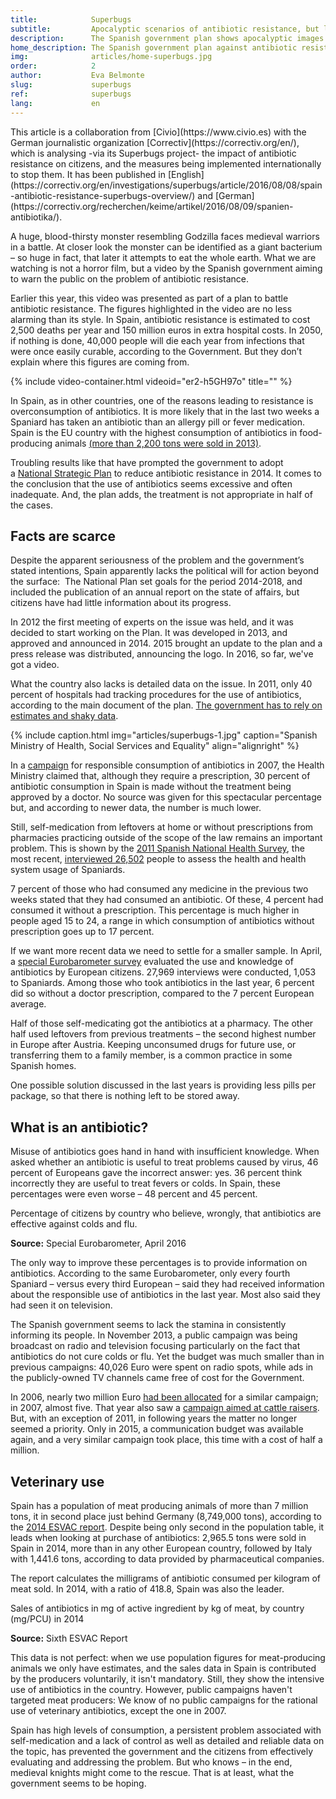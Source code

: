 ```yaml
---
title:            Superbugs
subtitle:         Apocalyptic scenarios of antibiotic resistance, but little action
description:      The Spanish government plan shows apocalyptic images with citizens anxiously devouring pills, but we still don’t have enough information to address the issue.
home_description: The Spanish government plan against antibiotic resistance shows apocalyptic images with citizens anxiously devouring pills, but we still don’t have enough information to address the issue.
img:              articles/home-superbugs.jpg
order:            2
author:           Eva Belmonte
slug:             superbugs
ref:              superbugs
lang:             en
---
```


<div class="container page-content" markdown="1">
  <div class="page-content-container" markdown="1">

<p class="credits" markdown='1'>This article is a collaboration from [Civio](https://www.civio.es) with the German journalistic organization [Correctiv](https://correctiv.org/en/), which is analysing -via its Superbugs project- the impact of antibiotic resistance on citizens, and the measures being implemented internationally to stop them. It has been published in [English](https://correctiv.org/en/investigations/superbugs/article/2016/08/08/spain-antibiotic-resistance-superbugs-overview/) and [German](https://correctiv.org/recherchen/keime/artikel/2016/08/09/spanien-antibiotika/).</p>

A huge, blood-thirsty monster resembling Godzilla faces medieval warriors in a battle. At closer look the monster can be identified as a giant bacterium – so huge in fact, that later it attempts to eat the whole earth. What we are watching is not a horror film, but a video by the Spanish government aiming to warn the public on the problem of antibiotic resistance.

Earlier this year, this video was presented as part of a plan to battle antibiotic resistance. The figures highlighted in the video are no less alarming than its style. In Spain, antibiotic resistance is estimated to cost 2,500 deaths per year and 150 million euros in extra hospital costs. In 2050, if nothing is done, 40,000 people will die each year from infections that were once easily curable, according to the Government. But they don’t explain where this figures are coming from.

{% include video-container.html videoid="er2-h5GH97o" title="" %}

In Spain, as in other countries, one of the reasons leading to resistance is overconsumption of antibiotics. It is more likely that in the last two weeks a Spaniard has taken an antibiotic than an allergy pill or fever medication. Spain is the EU country with the highest consumption of antibiotics in food-producing animals [(more than 2,200 tons were sold in 2013)](http://www.ema.europa.eu/docs/en_GB/document_library/Report/2015/10/WC500195687.pdf).

Troubling results like that have prompted the government to adopt a [National Strategic Plan](http://www.aemps.gob.es/publicaciones/publica/plan-estrategico-antibioticos/v2/docs/plan-estrategico-antimicrobianos-AEMPS.pdf) to reduce antibiotic resistance in 2014\. It comes to the conclusion that the use of antibiotics seems excessive and often inadequate. And, the plan adds, the treatment is not appropriate in half of the cases.

## Facts are scarce

Despite the apparent seriousness of the problem and the government’s stated intentions, Spain apparently lacks the political will for action beyond the surface:  The National Plan set goals for the period 2014-2018, and included the publication of an annual report on the state of affairs, but citizens have had little information about its progress.

In 2012 the first meeting of experts on the issue was held, and it was decided to start working on the Plan. It was developed in 2013, and approved and announced in 2014\. 2015 brought an update to the plan and a press release was distributed, announcing the logo. In 2016, so far, we've got a video.

What the country also lacks is detailed data on the issue. In 2011, only 40 percent of hospitals had tracking procedures for the use of antibiotics, according to the main document of the plan. [The government has to rely on estimates and shaky data](http://ecdc.europa.eu/en/healthtopics/antimicrobial_resistance/esac-net-database/Pages/Antimicrobial-consumption-rates-by-country.aspx).

{% include caption.html img="articles/superbugs-1.jpg" caption="Spanish Ministry of Health, Social Services and Equality" align="alignright" %}

In a [campaign](http://www.msssi.gob.es/campannas/campanas06/antibioticos3.htm) for responsible consumption of antibiotics in 2007, the Health Ministry claimed that, although they require a prescription, 30 percent of antibiotic consumption in Spain is made without the treatment being approved by a doctor. No source was given for this spectacular percentage but, and according to newer data, the number is much lower.

Still, self-medication from leftovers at home or without prescriptions from pharmacies practicing outside of the scope of the law remains an important problem. This is shown by the [2011 Spanish National Health Survey](http://pestadistico.inteligenciadegestion.msssi.es/publicoSNS/comun/DefaultPublico.aspx), the most recent, [interviewed 26,502](http://www.msssi.gob.es/estadEstudios/estadisticas/encuestaNacional/encuestaNac2011/MetodologiaENSE2011_12.pdf) people to assess the health and health system usage of Spaniards.

7 percent of those who had consumed any medicine in the previous two weeks stated that they had consumed an antibiotic. Of these, 4 percent had consumed it without a prescription. This percentage is much higher in people aged 15 to 24, a range in which consumption of antibiotics without prescription goes up to 17 percent.

If we want more recent data we need to settle for a smaller sample. In April, a [special Eurobarometer survey](http://ec.europa.eu/health/antimicrobial_resistance/docs/ebs_407_en.pdf) evaluated the use and knowledge of antibiotics by European citizens. 27,969 interviews were conducted, 1,053 to Spaniards. Among those who took antibiotics in the last year, 6 percent did so without a doctor prescription, compared to the 7 percent European average.

Half of those self-medicating got the antibiotics at a pharmacy. The other half used leftovers from previous treatments – the second highest number in Europe after Austria. Keeping unconsumed drugs for future use, or transferring them to a family member, is a common practice in some Spanish homes.

One possible solution discussed in the last years is providing less pills per package, so that there is nothing left to be stored away.

## What is an antibiotic?

Misuse of antibiotics goes hand in hand with insufficient knowledge. When asked whether an antibiotic is useful to treat problems caused by virus, 46 percent of Europeans gave the incorrect answer: yes. 36 percent think incorrectly they are useful to treat fevers or colds. In Spain, these percentages were even worse – 48 percent and 45 percent.

</div>
<div class="graph-container">
  <p class="graph-container-caption">Percentage of citizens by country who believe, wrongly, that antibiotics are effective against colds and flu.</p>
  <div id="antibiotics-graph" class="bar-graph"></div>
  <p><strong>Source:</strong> Special Eurobarometer, April 2016</p>
</div>
<div class="page-content-container" markdown="1">

The only way to improve these percentages is to provide information on antibiotics. According to the same Eurobarometer, only every fourth Spaniard – versus every third European – said they had received information about the responsible use of antibiotics in the last year. Most also said they had seen it on television.

The Spanish government seems to lack the stamina in consistently informing its people. In November 2013, a public campaign was being broadcast on radio and television focusing particularly on the fact that antibiotics do not cure colds or flu. Yet the budget was much smaller than in previous campaigns: 40,026 Euro were spent on radio spots, while ads in the publicly-owned TV channels came free of cost for the Government.

In 2006, nearly two million Euro [had been allocated](http://www.lamoncloa.gob.es/serviciosdeprensa/cpci/paginas/PlanesEInformes.aspx) for a similar campaign; in 2007, almost five. That year also saw a [campaign aimed at cattle raisers](http://www.aemps.gob.es/vigilancia/medicamentosVeterinarios/docs/ganaderos-antibioticos_abril-2007.pdf). But, with an exception of 2011, in following years the matter no longer seemed a priority. Only in 2015, a communication budget was available again, and a very similar campaign took place, this time with a cost of half a million.

## Veterinary use

Spain has a population of meat producing animals of more than 7 million tons, it in second place just behind Germany (8,749,000 tons), according to the [2014 ESVAC report](http://www.ema.europa.eu/docs/en_GB/document_library/Report/2016/10/WC500214217.pdf). Despite being only second in the population table, it leads when looking at purchase of antibiotics: 2,965.5 tons were sold in Spain in 2014, more than in any other European country, followed by Italy with 1,441.6 tons, according to data provided by pharmaceutical companies.

The report calculates the milligrams of antibiotic consumed per kilogram of meat sold. In 2014, with a ratio of 418.8, Spain was also the leader.

</div>
<div class="graph-container">
  <p class="graph-container-caption">Sales of antibiotics in mg of active ingredient by kg of meat, by country (mg/PCU) in 2014</p>
  <div id="antibiotics-animals-graph" class="bar-graph"></div>
  <p><strong>Source:</strong> Sixth ESVAC Report</p>
</div>
<div class="page-content-container" markdown="1">

This data is not perfect: when we use population figures for meat-producing animals we only have estimates, and the sales data in Spain is contributed by the producers voluntarily, it isn't mandatory. Still, they show the intensive use of antibiotics in the country. However, public campaigns haven't targeted meat producers: We know of no public campaigns for the rational use of veterinary antibiotics, except the one in 2007.

Spain has high levels of consumption, a persistent problem associated with self-medication and a lack of control as well as detailed and reliable data on the topic, has prevented the government and the citizens from effectively evaluating and addressing the problem. But who knows – in the end, medieval knights might come to the rescue. That is at least, what the government seems to be hoping.

  </div>
</div>